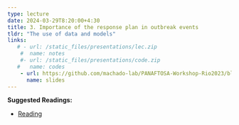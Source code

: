 ```yaml
---
type: lecture
date: 2024-03-29T8:20:00+4:30
title: 3. Importance of the response plan in outbreak events
tldr: "The use of data and models"
links: 
   # - url: /static_files/presentations/lec.zip
    #  name: notes
    #- url: /static_files/presentations/code.zip
   #   name: codes
    - url: https://github.com/machado-lab/PANAFTOSA-Workshop-Rio2023/blob/main/static_files/lectures/2_MHASpread_importance_of_the_response_plan_in_outbreak_events.pdf
      name: slides
---
```

**Suggested Readings:**
- [Reading](https://onlinelibrary.wiley.com/doi/10.1111/tbed.14007)